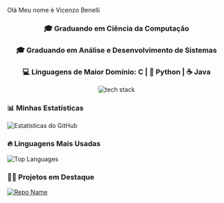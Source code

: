 Olá Meu nome è Vicenzo Benelli

<h3 align="center">🎓 Graduando em Ciência da Computação</h3>
<h3 align="center">🎓 Graduando em Análise e Desenvolvimento de Sistemas</h3>
<h3 align="center">💻 Linguagens de Maior Domínio: C | 🐍 Python | ☕ Java</h3>

<p align="center">
  <img src="https://skillicons.dev/icons?i=c,python,java" alt="tech stack" />
</p>

### 📊 Minhas Estatísticas
![Estatísticas do GitHub](https://github-readme-stats.vercel.app/api?username=SEUUSER&show_icons=true&theme=radical)

### 🔥 Linguagens Mais Usadas
![Top Languages](https://github-readme-stats.vercel.app/api/top-langs/?username=SEUUSER&layout=compact&theme=dark)

### 👨‍💻 Projetos em Destaque
[![Repo Name](https://github-readme-stats.vercel.app/api/pin/?username=SEUUSER&repo=REPONOME&theme=vision-friendly-dark)](https://github.com/SEUUSER/REPONOME)
